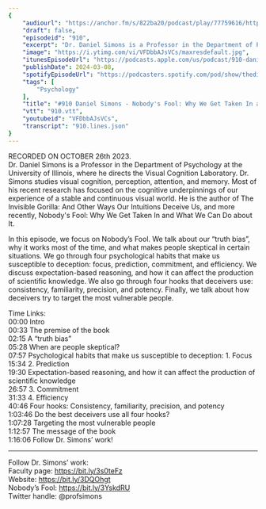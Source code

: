```yaml
---
{
	"audiourl": "https://anchor.fm/s/822ba20/podcast/play/77759616/https%3A%2F%2Fd3ctxlq1ktw2nl.cloudfront.net%2Fstaging%2F2023-9-26%2F7ffea42a-b2e9-e6af-2c27-a18429a7ae74.m4a",
	"draft": false,
	"episodeid": "910",
	"excerpt": "Dr. Daniel Simons is a Professor in the Department of Psychology at the University of Illinois, where he directs the Visual Cognition Laboratory. Dr. Simons studies visual cognition, perception, attention, and memory. Most of his recent research has focused on the cognitive underpinnings of our experience of a stable and continuous visual world. He is the author of The Invisible Gorilla: And Other Ways Our Intuitions Deceive Us, and more recently, Nobody's Fool: Why We Get Taken In and What We Can Do about It.",
	"image": "https://i.ytimg.com/vi/VFDbbAJsVCs/maxresdefault.jpg",
	"itunesEpisodeUrl": "https://podcasts.apple.com/us/podcast/910-daniel-simons-nobodys-fool-why-we-get-taken-in/id1451347236?i=1000648524083&uo=4",
	"publishDate": 2024-03-08,
	"spotifyEpisodeUrl": "https://podcasters.spotify.com/pod/show/thedissenter/episodes/910-Daniel-Simons---Nobodys-Fool-Why-We-Get-Taken-In-and-What-We-Can-Do-about-It-e2b3hm0",
	"tags": [
		"Psychology"
	],
	"title": "#910 Daniel Simons - Nobody's Fool: Why We Get Taken In and What We Can Do about It",
	"vtt": "910.vtt",
	"youtubeid": "VFDbbAJsVCs",
	"transcript": "910.lines.json"
}
---
```

RECORDED ON OCTOBER 26th 2023.  
Dr. Daniel Simons is a Professor in the Department of Psychology at the University of Illinois, where he directs the Visual Cognition Laboratory. Dr. Simons studies visual cognition, perception, attention, and memory. Most of his recent research has focused on the cognitive underpinnings of our experience of a stable and continuous visual world. He is the author of The Invisible Gorilla: And Other Ways Our Intuitions Deceive Us, and more recently, Nobody's Fool: Why We Get Taken In and What We Can Do about It.

In this episode, we focus on Nobody’s Fool. We talk about our “truth bias”, why it works most of the time, and what makes people skeptical in certain situations. We go through four psychological habits that make us susceptible to deception: focus, prediction, commitment, and efficiency. We discuss expectation-based reasoning, and how it can affect the production of scientific knowledge. We also go through four hooks that deceivers use: consistency, familiarity, precision, and potency. Finally, we talk about how deceivers try to target the most vulnerable people.

Time Links:  
<time>00:00</time> Intro  
<time>00:33</time> The premise of the book  
<time>02:15</time> A “truth bias”  
<time>05:28</time> When are people skeptical?  
<time>07:57</time> Psychological habits that make us susceptible to deception: 1. Focus  
<time>15:34</time> 2. Prediction  
<time>19:30</time> Expectation-based reasoning, and how it can affect the production of scientific knowledge  
<time>26:57</time> 3. Commitment  
<time>31:33</time> 4. Efficiency  
<time>40:46</time> Four hooks: Consistency, familiarity, precision, and potency  
<time>1:03:46</time> Do the best deceivers use all four hooks?  
<time>1:07:28</time> Targeting the most vulnerable people  
<time>1:12:57</time> The message of the book  
<time>1:16:06</time> Follow Dr. Simons’ work!

---

Follow Dr. Simons’ work:  
Faculty page: https://bit.ly/3s0teFz  
Website: https://bit.ly/3DQOhgt  
Nobody’s Fool: https://bit.ly/3YskdRU  
Twitter handle: @profsimons
